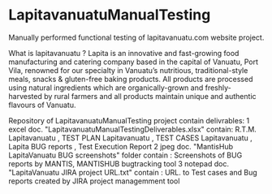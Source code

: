 # LapitavanuatuManualTesting
Manually performed functional testing of lapitavanuatu.com website project.

What is lapitavanuatu ?
Lapita is an innovative and fast-growing food manufacturing and catering company based in the capital 
of Vanuatu, Port Vila, renowned for our specialty in Vanuatu’s nutritious, traditional-style meals, 
snacks & gluten-free baking products.
All products are processed using natural ingredients which are organically-grown and freshly-harvested 
by rural farmers and all products maintain unique and authentic flavours of Vanuatu.

Repository of LapitavanuatuManualTesting project contain delivrables:
1 excel doc. "LapitavanuatuManualTestingDeliverables.xlsx" contain: R.T.M. Lapitavanuatu , TEST PLAN Lapitavanuatu , TEST CASES Lapitavanuatu , Lapita BUG reports , Test Execution Report
2 jpeg doc. "MantisHub LapitaVanuatu BUG screenshots" folder contain : Screenshots of BUG reports by MANTIS, MANTISHUB bugtracking tool
3 notepad doc. "LapitaVanuatu JIRA project URL.txt" contain : URL. to Test cases and Bug reports created by JIRA project managemment tool
